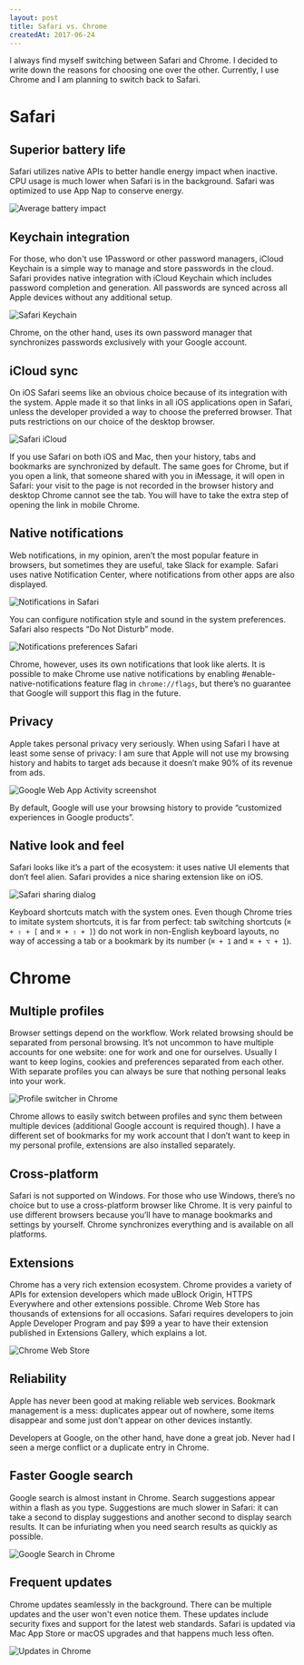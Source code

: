 ```yaml
---
layout: post
title: Safari vs. Chrome
createdAt: 2017-06-24
---
```


I always find myself switching between Safari and Chrome. I decided to write down the reasons for choosing one over the other. Currently, I use Chrome and I am planning to switch back to Safari.

# Safari

## Superior battery life

Safari utilizes native APIs to better handle energy impact when inactive. CPU usage is much lower when Safari is in the background. Safari was optimized to use App Nap to conserve energy.

![Average battery impact](/images/safari-vs-chrome/average-battery-impact.png)

## Keychain integration

For those, who don't use 1Password or other password managers, iCloud Keychain is a simple way to manage and store passwords in the cloud. Safari provides native integration with iCloud Keychain which includes password completion and generation. All passwords are synced across all Apple devices without any additional setup.

![Safari Keychain](/images/safari-vs-chrome/safari-keychain.png)

Chrome, on the other hand, uses its own password manager that synchronizes passwords exclusively with your Google account.

## iCloud sync

On iOS Safari seems like an obvious choice because of its integration with the system. Apple made it so that links in all iOS applications open in Safari, unless the developer provided a way to choose the preferred browser. That puts restrictions on our choice of the desktop browser.

![Safari iCloud](/images/safari-vs-chrome/safari-icloud.png)

If you use Safari on both iOS and Mac, then your history, tabs and bookmarks are synchronized by default. The same goes for Chrome, but if you open a link, that someone shared with you in iMessage, it will open in Safari: your visit to the page is not recorded in the browser history and desktop Chrome cannot see the tab. You will have to take the extra step of opening the link in mobile Chrome.

## Native notifications

Web notifications, in my opinion, aren’t the most popular feature in browsers, but sometimes they are useful, take Slack for example. Safari uses native Notification Center, where notifications from other apps are also displayed.

![Notifications in Safari](/images/safari-vs-chrome/safari-notification.png)

You can configure notification style and  sound in the system preferences. Safari also respects “Do Not Disturb” mode.

![Notifications preferences Safari](/images/safari-vs-chrome/notifications-preferences.png)

Chrome, however, uses its own notifications that look like alerts. It is possible to make Chrome use native notifications by enabling #enable-native-notifications feature flag in `chrome://flags`, but there’s no guarantee that Google will support this flag in the future.

## Privacy

Apple takes personal privacy very seriously. When using Safari I have at least some sense of privacy: I am sure that Apple will not use my browsing history and habits to target ads because it doesn’t make 90% of its revenue from ads.

![Google Web App Activity screenshot](/images/safari-vs-chrome/google-web-app-activity.png)

By default, Google will use your browsing history to provide “customized experiences in Google products”.

## Native look and feel

Safari looks like it’s a part of the ecosystem: it uses native UI elements that don’t feel alien. Safari provides a nice sharing extension like on iOS.

![Safari sharing dialog](/images/safari-vs-chrome/safari-sharing.png)

Keyboard shortcuts match with the system ones. Even though Chrome tries to imitate system shortcuts, it is far from perfect: tab switching shortcuts (`⌘ + ⇧ + [` and `⌘ + ⇧ + ]`) do not work in non-English keyboard layouts, no way of accessing a tab or a bookmark by its number (`⌘ + 1` and `⌘ + ⌥ + 1`).

# Chrome

## Multiple profiles

Browser settings depend on the workflow. Work related browsing should be separated from personal browsing. It’s not uncommon to have multiple accounts for one website: one for work and one for ourselves. Usually I want to keep logins, cookies and preferences separated from each other. With separate profiles you can always be sure that nothing personal leaks into your work.

![Profile switcher in Chrome](/images/safari-vs-chrome/chrome-profiles.png)

Chrome allows to easily switch between profiles and sync them between multiple devices (additional Google account is required though). I have a different set of bookmarks for my work account that I don’t want to keep in my personal profile, extensions are also installed separately.

## Cross-platform

Safari is not supported on Windows. For those who use Windows, there’s no choice but to use a cross-platform browser like Chrome. It is very painful to use different browsers because you’ll have to manage bookmarks and settings by yourself. Chrome synchronizes everything and is available on all platforms.

## Extensions

Chrome has a very rich extension ecosystem. Chrome provides a variety of APIs for extension developers which made uBlock Origin, HTTPS Everywhere and other extensions possible. Chrome Web Store has thousands of extensions for all occasions. Safari requires developers to join Apple Developer Program and pay $99 a year to have their extension published in Extensions Gallery, which explains a lot.

![Chrome Web Store](/images/safari-vs-chrome/chrome-web-store.png)

## Reliability

Apple has never been good at making reliable web services. Bookmark management is a mess: duplicates appear out of nowhere, some items disappear and some just don't appear on other devices instantly.

Developers at Google, on the other hand, have done a great job. Never had I seen a merge conflict or a duplicate entry in Chrome.

## Faster Google search

Google search is almost instant in Chrome. Search suggestions appear within a flash as you type. Suggestions are much slower in Safari: it can take a second to display suggestions and another second to display search results. It can be infuriating when you need search results as quickly as possible.

![Google Search in Chrome](/images/safari-vs-chrome/chrome-search.png)

## Frequent updates

Chrome updates seamlessly in the background. There can be multiple updates and the user won't even notice them. These updates include security fixes and support for the latest web standards. Safari is updated via Mac App Store or macOS upgrades and that happens much less often.

![Updates in Chrome](/images/safari-vs-chrome/chrome-updates.png)
